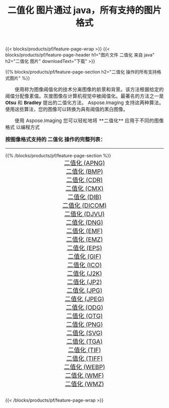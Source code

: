 ﻿---
title: 二值化 图片通过 java，所有支持的图片格式 
weight: 3920
url: /zh-hans/java/binarize/ 
lang: zh-hans
langdirlevel: 2
locales: zh-hans,ja,it,ru,de,es,fr,nl,id,lt,pl,pt,vi,tr,ko,zh-hant,ar,hi,th,sv,cs,uk,he
description: 使用 Aspose.Imaging 你可以轻松地通过 java 获取 二值化 图像
---

{{< blocks/products/pf/feature-page-wrap >}}
{{< blocks/products/pf/feature-page-header h1="图片文件 二值化 来自 java" h2="二值化 图片" downloadText="下载" >}}


{{% blocks/products/pf/feature-page-section  h2="二值化 操作的所有支持格式图片" %}}
<p align="justify" style="text-indent:2em;font-size:15px;">
使用称为图像阈值化的技术分离图像的前景和背景。该方法根据给定的阈值分配像素值。灰度图像在计算机视觉中被阈值化。最著名的方法之一是 <b>Otsu</b> 和 <b>Bradley</b> 提出的二值化方法。 Aspose.Imaging 支持这两种算法。使用这些算法，您的图像可以转换为具有阈值的黑白图像。
</p>
<p align="justify" style="text-indent:2em;font-size:15px;">
使用 Aspose.Imaging 您可以轻松地将 **二值化** 应用于不同的图像格式 以编程方式
</p>
<h3 style="margin-top:16px;">
按图像格式支持的 二值化 操作的完整列表：
</h3>
<hr/>
{{% /blocks/products/pf/feature-page-section %}}
<div class="container-fluid productfamilypage bg-gray">
    <div class="convertypes bg-gray agp-content section">
        <div class="container">
		<div class="row other-converters" style="gap: 10px;font-size: 19px;text-align:center;">
		    <div class='col-md-3 other-converter remove-lp remove-rp'><a href="/imaging/zh-hans/java/binarize/apng/" style="padding:15px;">二值化 (APNG)</a></div><div class='col-md-3 other-converter remove-lp remove-rp'><a href="/imaging/zh-hans/java/binarize/bmp/" style="padding:15px;">二值化 (BMP)</a></div><div class='col-md-3 other-converter remove-lp remove-rp'><a href="/imaging/zh-hans/java/binarize/cdr/" style="padding:15px;">二值化 (CDR)</a></div><div class='col-md-3 other-converter remove-lp remove-rp'><a href="/imaging/zh-hans/java/binarize/cmx/" style="padding:15px;">二值化 (CMX)</a></div><div class='col-md-3 other-converter remove-lp remove-rp'><a href="/imaging/zh-hans/java/binarize/dib/" style="padding:15px;">二值化 (DIB)</a></div><div class='col-md-3 other-converter remove-lp remove-rp'><a href="/imaging/zh-hans/java/binarize/dicom/" style="padding:15px;">二值化 (DICOM)</a></div><div class='col-md-3 other-converter remove-lp remove-rp'><a href="/imaging/zh-hans/java/binarize/djvu/" style="padding:15px;">二值化 (DJVU)</a></div><div class='col-md-3 other-converter remove-lp remove-rp'><a href="/imaging/zh-hans/java/binarize/dng/" style="padding:15px;">二值化 (DNG)</a></div><div class='col-md-3 other-converter remove-lp remove-rp'><a href="/imaging/zh-hans/java/binarize/emf/" style="padding:15px;">二值化 (EMF)</a></div><div class='col-md-3 other-converter remove-lp remove-rp'><a href="/imaging/zh-hans/java/binarize/emz/" style="padding:15px;">二值化 (EMZ)</a></div><div class='col-md-3 other-converter remove-lp remove-rp'><a href="/imaging/zh-hans/java/binarize/eps/" style="padding:15px;">二值化 (EPS)</a></div><div class='col-md-3 other-converter remove-lp remove-rp'><a href="/imaging/zh-hans/java/binarize/gif/" style="padding:15px;">二值化 (GIF)</a></div><div class='col-md-3 other-converter remove-lp remove-rp'><a href="/imaging/zh-hans/java/binarize/ico/" style="padding:15px;">二值化 (ICO)</a></div><div class='col-md-3 other-converter remove-lp remove-rp'><a href="/imaging/zh-hans/java/binarize/j2k/" style="padding:15px;">二值化 (J2K)</a></div><div class='col-md-3 other-converter remove-lp remove-rp'><a href="/imaging/zh-hans/java/binarize/jp2/" style="padding:15px;">二值化 (JP2)</a></div><div class='col-md-3 other-converter remove-lp remove-rp'><a href="/imaging/zh-hans/java/binarize/jpg/" style="padding:15px;">二值化 (JPG)</a></div><div class='col-md-3 other-converter remove-lp remove-rp'><a href="/imaging/zh-hans/java/binarize/jpeg/" style="padding:15px;">二值化 (JPEG)</a></div><div class='col-md-3 other-converter remove-lp remove-rp'><a href="/imaging/zh-hans/java/binarize/odg/" style="padding:15px;">二值化 (ODG)</a></div><div class='col-md-3 other-converter remove-lp remove-rp'><a href="/imaging/zh-hans/java/binarize/otg/" style="padding:15px;">二值化 (OTG)</a></div><div class='col-md-3 other-converter remove-lp remove-rp'><a href="/imaging/zh-hans/java/binarize/png/" style="padding:15px;">二值化 (PNG)</a></div><div class='col-md-3 other-converter remove-lp remove-rp'><a href="/imaging/zh-hans/java/binarize/svg/" style="padding:15px;">二值化 (SVG)</a></div><div class='col-md-3 other-converter remove-lp remove-rp'><a href="/imaging/zh-hans/java/binarize/tga/" style="padding:15px;">二值化 (TGA)</a></div><div class='col-md-3 other-converter remove-lp remove-rp'><a href="/imaging/zh-hans/java/binarize/tif/" style="padding:15px;">二值化 (TIF)</a></div><div class='col-md-3 other-converter remove-lp remove-rp'><a href="/imaging/zh-hans/java/binarize/tiff/" style="padding:15px;">二值化 (TIFF)</a></div><div class='col-md-3 other-converter remove-lp remove-rp'><a href="/imaging/zh-hans/java/binarize/webp/" style="padding:15px;">二值化 (WEBP)</a></div><div class='col-md-3 other-converter remove-lp remove-rp'><a href="/imaging/zh-hans/java/binarize/wmf/" style="padding:15px;">二值化 (WMF)</a></div><div class='col-md-3 other-converter remove-lp remove-rp'><a href="/imaging/zh-hans/java/binarize/wmz/" style="padding:15px;">二值化 (WMZ)</a></div>
                </div>
        </div>
    </div>
</div>
<br/>

{{< /blocks/products/pf/feature-page-wrap >}}
